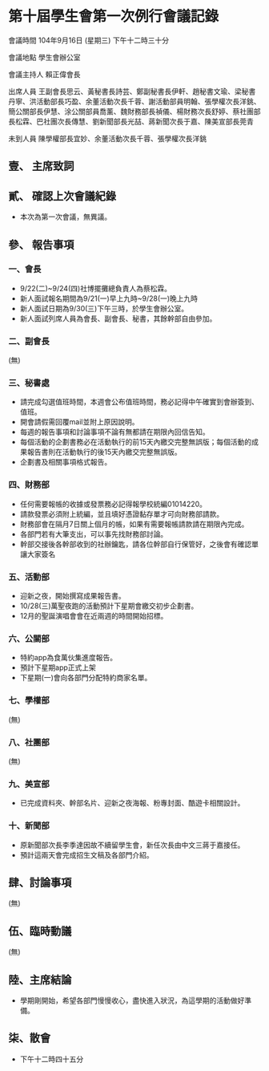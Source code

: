第十屆學生會第一次例行會議記錄
===

會議時間	104年9月16日 (星期三) 下午十二時三十分

會議地點	學生會辦公室

會議主持人	賴正偉會長

出席人員	王副會長思云、黃秘書長詩芸、鄭副秘書長伊軒、趙秘書文瑜、梁秘書丹寧、洪活動部長巧盈、余董活動次長千蓉、謝活動部員明翰、張學權次長洋銚、簡公關部長伊慧、涂公關部員喬薰、魏財務部長禎儀、楊財務次長舒婷、蔡社團部長松霖、巴社團次長傳慧、劉新聞部長光喆、蔣新聞次長于嘉、陳美宣部長莞青

未到人員	陳學權部長宜妙、余董活動次長千蓉、張學權次長洋銚

## 壹、	主席致詞
## 貳、	確認上次會議紀錄

- 本次為第一次會議，無異議。
 
## 參、	報告事項

### 一、會長

- 9/22(二)~9/24(四)社博擺攤總負責人為蔡松霖。
- 新人面試報名期間為9/21(一)早上九時~9/28(一)晚上九時
- 新人面試日期為9/30(三)下午三時，於學生會辦公室。
- 新人面試列席人員為會長、副會長、秘書，其餘幹部自由參加。

### 二、副會長

(無)

### 三、秘書處

- 請完成勾選值班時間，本週會公布值班時間，務必記得中午確實到會辦簽到、值班。
- 開會請假需回覆mail並附上原因說明。
- 每週的報告事項和討論事項不論有無都請在期限內回信告知。
- 每個活動的企劃書務必在活動執行的前15天內繳交完整無誤版；每個活動的成果報告書則在活動執行的後15天內繳交完整無誤版。
- 企劃書及相關事項格式報告。

### 四、財務部

- 任何需要報帳的收據或發票務必記得報學校統編01014220。
- 請款發票必須附上統編，並且填好憑證黏存單才可向財務部請款。
- 財務部會在隔月7日關上個月的帳，如果有需要報帳請款請在期限內完成。
- 各部門若有大筆支出，可以事先找財務部討論。
- 幹部交接後各幹部收到的社辦鑰匙，請各位幹部自行保管好，之後會有確認單讓大家簽名

### 五、活動部

- 迎新之夜，開始撰寫成果報告書。
- 10/28(三)萬聖夜跑的活動預計下星期會繳交初步企劃書。
- 12月的聖誕演唱會會在近兩週的時間開始招標。

### 六、公關部

- 特約app為食萬伙集進度報告。
- 預計下星期app正式上架
- 下星期(一)會向各部門分配特約商家名單。

### 七、學權部

(無)

### 八、社團部

(無)

### 九、美宣部

- 已完成資料夾、幹部名片、迎新之夜海報、粉專封面、酷遊卡相關設計。

### 十、新聞部

- 原新聞部次長李季達因故不續留學生會，新任次長由中文三蔣于嘉接任。
- 預計這兩天會完成招生文稿及各部門介紹。

## 肆、討論事項

(無)

## 伍、臨時動議

(無)

## 陸、主席結論

- 學期剛開始，希望各部門慢慢收心，盡快進入狀況，為這學期的活動做好準備。

## 柒、散會

- 下午十二時四十五分
